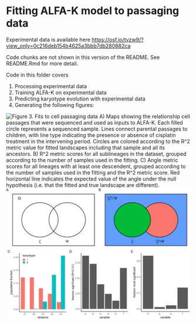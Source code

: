 Fitting ALFA-K model to passaging data
================

Experimental data is available here
<https://osf.io/tvzw9/?view_only=0c216deb154b4625a3bbb7db280882ca>

Code chunks are not shown in this version of the README. See README.Rmd
for more detail.

Code in this folder covers

1)  Processing experimental data
2)  Training ALFA-K on experimental data
3)  Predicting karyotype evolution with experimental data
4)  Generating the following figures:

![Figure 3. Fits to cell passaging data A) Maps showing the relationship
cell passages that were sequenced and used as inputs to ALFA-K. Each
filled circle represents a sequenced sample. Lines connect parental
passages to children, with line type indicating the presence or absence
of cisplatin treatment in the intervening period. Circles are colored
according to the
![R^2](https://latex.codecogs.com/png.image?%5Cdpi%7B110%7D&space;%5Cbg_white&space;R%5E2 "R^2")
metric value for fitted landscapes including that sample and all its
ancestors. B)
![R^2](https://latex.codecogs.com/png.image?%5Cdpi%7B110%7D&space;%5Cbg_white&space;R%5E2 "R^2")
metric scores for all sublineages in the dataset, grouped according to
the number of samples used in the fitting. C) Angle metric scores for
all lineages with at least one descendent, grouped according to the
number of samples used in the fitting and the
![R^2](https://latex.codecogs.com/png.image?%5Cdpi%7B110%7D&space;%5Cbg_white&space;R%5E2 "R^2")
metric score. Red horizontal line indicates the expected value of the
angle under the null hypothesis (i.e. that the fitted and true landscape
are different).](fit_salehi.png) ![](prednovel.png)
